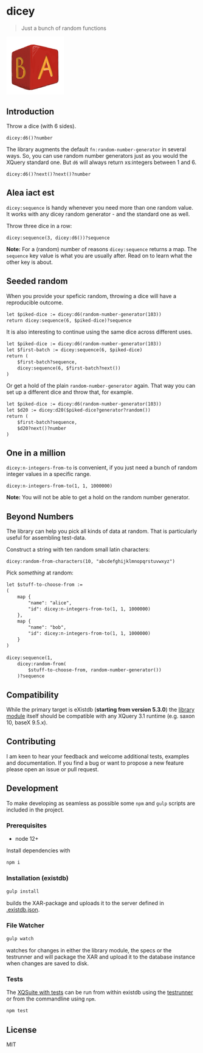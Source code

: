 # dicey

> Just a bunch of random functions 

<img title="dicey library logo" alt="A fuming red cube with the symbols A and B on the two visible sides" src="src/icon.png" width="30%">

## Introduction

Throw a dice (with 6 sides).

```xquery
dicey:d6()?number
```

The library augments the default `fn:random-number-generator` in several ways.
So, you can use random number generators just as you would the XQuery standard one. But `d6` will always return xs:integers between 1 and 6.

```xquery
dicey:d6()?next()?next()?number
```

## Alea iact est

`dicey:sequence` is handy whenever you need more than one
random value. It works with any dicey random generator - and
the standard one as well.

Throw three dice in a row:

```xquery
dicey:sequence(3, dicey:d6())?sequence
```

**Note:**
For a (random) number of reasons `dicey:sequence` returns a map.
The `sequence` key value is what you are usually after.
Read on to learn what the other key is about.

## Seeded random

When you provide your speficic random, throwing a dice 
will have a reproducible outcome.

```xquery
let $piked-dice := dicey:d6(random-number-generator(103))
return dicey:sequence(6, $piked-dice)?sequence
```

It is also interesting to continue using the same dice across different uses.

```xquery
let $piked-dice := dicey:d6(random-number-generator(103))
let $first-batch := dicey:sequence(6, $piked-dice)
return (
    $first-batch?sequence,
    dicey:sequence(6, $first-batch?next())
)
```

Or get a hold of the plain `random-number-generator` again. That way you can set up a different dice and throw that, for example.

```xquery
let $piked-dice := dicey:d6(random-number-generator(103))
let $d20 := dicey:d20($piked-dice?generator?random())
return (
    $first-batch?sequence,
    $d20?next()?number
)
```

## One in a million

`dicey:n-integers-from-to` is convenient, if you just need a bunch of random integer values in a specific range.

```xquery
dicey:n-integers-from-to(1, 1, 1000000)
```

**Note:**
You will not be able to get a hold on the random number generator.

## Beyond Numbers

The library can help you pick all kinds of data at random. 
That is particularly useful for assembling test-data.

Construct a string with ten random small latin characters:

```xquery
dicey:random-from-characters(10, "abcdefghijklmnopqrstuvwxyz")
```

Pick _something_ at random:

```xquery
let $stuff-to-choose-from :=
(
    map { 
        "name": "alice", 
        "id": dicey:n-integers-from-to(1, 1, 1000000)
    }, 
    map { 
        "name": "bob",
        "id": dicey:n-integers-from-to(1, 1, 1000000)
    }
)

dicey:sequence(1,
    dicey:random-from(
        $stuff-to-choose-from, random-number-generator())
    )?sequence

```

## Compatibility

While the primary target is eXistdb (**starting from version 5.3.0**) the [library module](src/content/dicey.xqm) itself should be compatible with any XQuery 3.1 runtime (e.g. saxon 10, baseX 9.5.x).

## Contributing

I am keen to hear your feedback and welcome additional tests, examples and documentation.
If you find a bug or want to propose a new feature please open an issue or pull request.

## Development

To make developing as seamless as possible some `npm` and `gulp` scripts are included in the
project. 

### Prerequisites

- node 12+

Install dependencies with

```bash
npm i
```

### Installation (existdb)

```bash
gulp install
```

builds the XAR-package and uploads it to the server defined in [.existdb.json](.existdb.json).


### File Watcher

```bash
gulp watch
```

watches for changes in either the library module, the specs or the testrunner and 
will package the XAR and upload it to the database instance when changes are saved to disk.

### Tests

The [XQSuite with tests](src/test/dicey-spec.xqm) can be run from
within existdb using the [testrunner](src/test/run-tests.xq) or
from the commandline using `npm`.

```bash
npm test
```

## License

MIT
